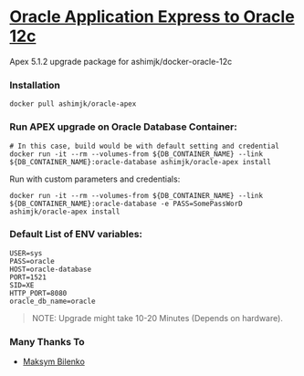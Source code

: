 [Oracle Application Express to Oracle 12c](https://github.com/ashimjk/docker-oracle-apex)
========================================

Apex 5.1.2 upgrade package for ashimjk/docker-oracle-12c

### Installation

    docker pull ashimjk/oracle-apex

### Run APEX upgrade on Oracle Database Container:

    # In this case, build would be with default setting and credential
    docker run -it --rm --volumes-from ${DB_CONTAINER_NAME} --link ${DB_CONTAINER_NAME}:oracle-database ashimjk/oracle-apex install

Run with custom parameters and credentials:

    docker run -it --rm --volumes-from ${DB_CONTAINER_NAME} --link ${DB_CONTAINER_NAME}:oracle-database -e PASS=SomePassWorD ashimjk/oracle-apex install

### Default List of ENV variables:

    USER=sys
    PASS=oracle
    HOST=oracle-database
    PORT=1521
    SID=XE
    HTTP_PORT=8080
    oracle_db_name=oracle

> NOTE: Upgrade might take 10-20 Minutes (Depends on hardware).

### Many Thanks To

- [Maksym Bilenko](https://github.com/MaksymBilenko/docker-oracle-apex)
